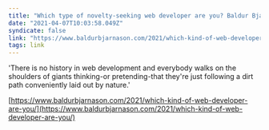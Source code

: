 ```yaml
---
title: "Which type of novelty-seeking web developer are you? Baldur Bjarnason"
date: "2021-04-07T10:03:58.049Z"
syndicate: false
link: "https://www.baldurbjarnason.com/2021/which-kind-of-web-developer-are-you/"
tags: link
---
```


'There is no history in web development and everybody walks on the shoulders of giants thinking-or pretending-that they're just following a dirt path conveniently laid out by nature.'

[https://www.baldurbjarnason.com/2021/which-kind-of-web-developer-are-you/](https://www.baldurbjarnason.com/2021/which-kind-of-web-developer-are-you/)